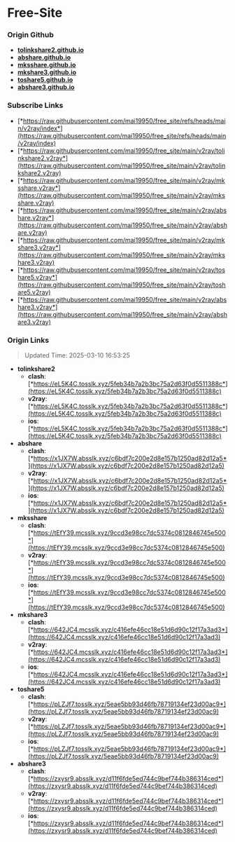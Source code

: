 # Free-Site

### Origin Github

- [**tolinkshare2.github.io**](https://github.com/tolinkshare2/tolinkshare2.github.io)
- [**abshare.github.io**](https://github.com/abshare/abshare.github.io)
- [**mksshare.github.io**](https://github.com/mksshare/mksshare.github.io)
- [**mkshare3.github.io**](https://github.com/mkshare3/mkshare3.github.io)
- [**toshare5.github.io**](https://github.com/toshare5/toshare5.github.io)
- [**abshare3.github.io**](https://github.com/abshare3/abshare3.github.io)

### Subscribe Links

- [*https://raw.githubusercontent.com/mai19950/free_site/refs/heads/main/v2ray/index*](https://raw.githubusercontent.com/mai19950/free_site/refs/heads/main/v2ray/index)
- [*https://raw.githubusercontent.com/mai19950/free_site/main/v2ray/tolinkshare2.v2ray*](https://raw.githubusercontent.com/mai19950/free_site/main/v2ray/tolinkshare2.v2ray)
- [*https://raw.githubusercontent.com/mai19950/free_site/main/v2ray/mksshare.v2ray*](https://raw.githubusercontent.com/mai19950/free_site/main/v2ray/mksshare.v2ray)
- [*https://raw.githubusercontent.com/mai19950/free_site/main/v2ray/abshare.v2ray*](https://raw.githubusercontent.com/mai19950/free_site/main/v2ray/abshare.v2ray)
- [*https://raw.githubusercontent.com/mai19950/free_site/main/v2ray/mkshare3.v2ray*](https://raw.githubusercontent.com/mai19950/free_site/main/v2ray/mkshare3.v2ray)
- [*https://raw.githubusercontent.com/mai19950/free_site/main/v2ray/toshare5.v2ray*](https://raw.githubusercontent.com/mai19950/free_site/main/v2ray/toshare5.v2ray)
- [*https://raw.githubusercontent.com/mai19950/free_site/main/v2ray/abshare3.v2ray*](https://raw.githubusercontent.com/mai19950/free_site/main/v2ray/abshare3.v2ray)

### Origin Links

> Updated Time: 2025-03-10 16:53:25

- **tolinkshare2**
  - **clash**: [*https://eL5K4C.tosslk.xyz/5feb34b7a2b3bc75a2d63f0d5511388c*](https://eL5K4C.tosslk.xyz/5feb34b7a2b3bc75a2d63f0d5511388c)
  - **v2ray**: [*https://eL5K4C.tosslk.xyz/5feb34b7a2b3bc75a2d63f0d5511388c*](https://eL5K4C.tosslk.xyz/5feb34b7a2b3bc75a2d63f0d5511388c)
  - **ios**: [*https://eL5K4C.tosslk.xyz/5feb34b7a2b3bc75a2d63f0d5511388c*](https://eL5K4C.tosslk.xyz/5feb34b7a2b3bc75a2d63f0d5511388c)
- **abshare**
  - **clash**: [*https://x1JX7W.absslk.xyz/c6bdf7c200e2d8e157b1250ad82d12a5*](https://x1JX7W.absslk.xyz/c6bdf7c200e2d8e157b1250ad82d12a5)
  - **v2ray**: [*https://x1JX7W.absslk.xyz/c6bdf7c200e2d8e157b1250ad82d12a5*](https://x1JX7W.absslk.xyz/c6bdf7c200e2d8e157b1250ad82d12a5)
  - **ios**: [*https://x1JX7W.absslk.xyz/c6bdf7c200e2d8e157b1250ad82d12a5*](https://x1JX7W.absslk.xyz/c6bdf7c200e2d8e157b1250ad82d12a5)
- **mksshare**
  - **clash**: [*https://tEfY39.mcsslk.xyz/9ccd3e98cc7dc5374c0812846745e500*](https://tEfY39.mcsslk.xyz/9ccd3e98cc7dc5374c0812846745e500)
  - **v2ray**: [*https://tEfY39.mcsslk.xyz/9ccd3e98cc7dc5374c0812846745e500*](https://tEfY39.mcsslk.xyz/9ccd3e98cc7dc5374c0812846745e500)
  - **ios**: [*https://tEfY39.mcsslk.xyz/9ccd3e98cc7dc5374c0812846745e500*](https://tEfY39.mcsslk.xyz/9ccd3e98cc7dc5374c0812846745e500)
- **mkshare3**
  - **clash**: [*https://642JC4.mcsslk.xyz/c416efe46cc18e51d6d90c12f17a3ad3*](https://642JC4.mcsslk.xyz/c416efe46cc18e51d6d90c12f17a3ad3)
  - **v2ray**: [*https://642JC4.mcsslk.xyz/c416efe46cc18e51d6d90c12f17a3ad3*](https://642JC4.mcsslk.xyz/c416efe46cc18e51d6d90c12f17a3ad3)
  - **ios**: [*https://642JC4.mcsslk.xyz/c416efe46cc18e51d6d90c12f17a3ad3*](https://642JC4.mcsslk.xyz/c416efe46cc18e51d6d90c12f17a3ad3)
- **toshare5**
  - **clash**: [*https://pLZJf7.tosslk.xyz/5eae5bb93d46fb78719134ef23d00ac9*](https://pLZJf7.tosslk.xyz/5eae5bb93d46fb78719134ef23d00ac9)
  - **v2ray**: [*https://pLZJf7.tosslk.xyz/5eae5bb93d46fb78719134ef23d00ac9*](https://pLZJf7.tosslk.xyz/5eae5bb93d46fb78719134ef23d00ac9)
  - **ios**: [*https://pLZJf7.tosslk.xyz/5eae5bb93d46fb78719134ef23d00ac9*](https://pLZJf7.tosslk.xyz/5eae5bb93d46fb78719134ef23d00ac9)
- **abshare3**
  - **clash**: [*https://zxysr9.absslk.xyz/d11f6fde5ed744c9bef744b386314ced*](https://zxysr9.absslk.xyz/d11f6fde5ed744c9bef744b386314ced)
  - **v2ray**: [*https://zxysr9.absslk.xyz/d11f6fde5ed744c9bef744b386314ced*](https://zxysr9.absslk.xyz/d11f6fde5ed744c9bef744b386314ced)
  - **ios**: [*https://zxysr9.absslk.xyz/d11f6fde5ed744c9bef744b386314ced*](https://zxysr9.absslk.xyz/d11f6fde5ed744c9bef744b386314ced)
